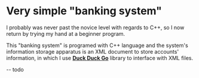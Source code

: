 <h1>Very simple "banking system"</h1>

I probably was never past the novice level with regards to C++, so I now return by trying my hand at a beginner program.

This "banking system" is programed with C++ language and the system's information storage apparatus is an XML document to store accounts' information, in which I use **[Duck Duck Go](https://duckduckgo.com)** library to interface with XML files.

-- todo

